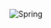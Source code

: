 ![Spring](https://img.shields.io/badge/spring-%236DB33F.svg?style=flate&logo=spring&logoColor=white)
